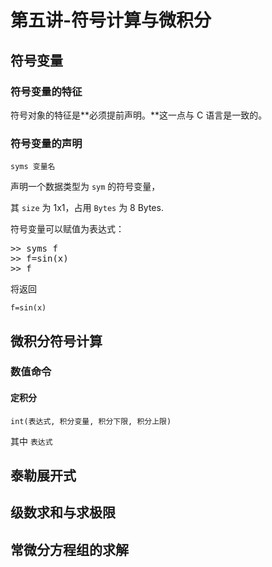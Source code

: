 # 第五讲-符号计算与微积分
## 符号变量
### 符号变量的特征
符号对象的特征是**必须提前声明。**这一点与 C 语言是一致的。
### 符号变量的声明
`syms 变量名`

声明一个数据类型为 `sym` 的符号变量，

其 `size` 为 1x1，占用 `Bytes` 为 8 Bytes.

符号变量可以赋值为表达式：
<pre>
>> syms f
>> f=sin(x)
>> f
</pre>
将返回

`f=sin(x)`

## 微积分符号计算
### 数值命令
#### 定积分
`int(表达式, 积分变量, 积分下限, 积分上限)`

其中 `表达式` 
## 泰勒展开式
## 级数求和与求极限
## 常微分方程组的求解
